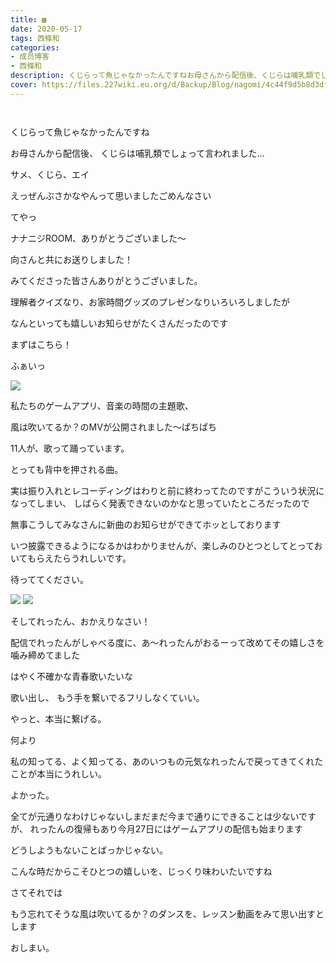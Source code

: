 ```yaml
---
title: ▦
date: 2020-05-17
tags: 西條和
categories: 
- 成员博客
- 西條和
description: くじらって魚じゃなかったんですねお母さんから配信後、くじらは哺乳類でしょって言われました…...
cover: https://files.227wiki.eu.org/d/Backup/Blog/nagomi/4c44f9d5b8d3df9b60a6232e599f6.jpg 
---
```


        ﻿































くじらって魚じゃなかったんですね














お母さんから配信後、
くじらは哺乳類でしょって言われました…
















サメ、くじら、エイ
















えっぜんぶさかなやんって思いましたごめんなさい


















てやっ






ナナニジROOM、ありがとうございました〜











向さんと共にお送りしました！



みてくださった皆さんありがとうございました。




















理解者クイズなり、お家時間グッズのプレゼンなりいろいろしましたが















なんといっても嬉しいお知らせがたくさんだったのです


















まずはこちら！











ふぁいっ







![](https://files.227wiki.eu.org/d/Backup/Blog/nagomi/4c44f9d5b8d3df9b60a6232e599f6.jpg)







私たちのゲームアプリ、音楽の時間の主題歌、

風は吹いてるか？のMVが公開されました〜ぱちぱち











11人が、歌って踊っています。














とっても背中を押される曲。





















実は振り入れとレコーディングはわりと前に終わってたのですがこういう状況になってしまい、
しばらく発表できないのかなと思っていたところだったので




無事こうしてみなさんに新曲のお知らせができてホッとしております









いつ披露できるようになるかはわかりませんが、楽しみのひとつとしてとっておいてもらえたらうれしいです。











待っててください。







![](https://files.227wiki.eu.org/d/Backup/Blog/nagomi/4c44f9d5b8d3df9b60a6232e599f6-01.png)
![](https://files.227wiki.eu.org/d/Backup/Blog/nagomi/4c44f9d5b8d3df9b60a6232e599f6-02.png)
























そしてれったん、おかえりなさい！









配信でれったんがしゃべる度に、あ〜れったんがおるーって改めてその嬉しさを噛み締めてました
















はやく不確かな青春歌いたいな


歌い出し、
もう手を繋いでるフリしなくていい。





やっと、本当に繋げる。














何より

私の知ってる、よく知ってる、あのいつもの元気なれったんで戻ってきてくれたことが本当にうれしい。










よかった。

























全てが元通りなわけじゃないしまだまだ今まで通りにできることは少ないですが、
れったんの復帰もあり今月27日にはゲームアプリの配信も始まります










どうしようもないことばっかじゃない。
















こんな時だからこそひとつの嬉しいを、じっくり味わいたいですね























さてそれでは

もう忘れてそうな風は吹いてるか？のダンスを、レッスン動画をみて思い出すとします







































おしまい。


